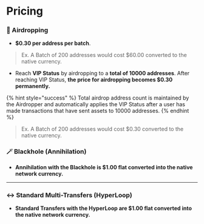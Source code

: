 # Pricing

### :balloon: Airdropping

* **$0.30 per address per batch**.&#x20;

> Ex. A Batch of 200 addresses would cost $60.00 converted to the native currency.&#x20;

* Reach **VIP Status** by airdropping to a **total of 10000 addresses**. After reaching VIP Status, **the price for airdropping becomes $0.30 permanently.**

{% hint style="success" %}
Total airdrop address count is maintained by the Airdropper and automatically applies the VIP Status after a user has made transactions that have sent assets to 10000 addresses.
{% endhint %}

> Ex. A Batch of 200 addresses would cost $0.30 converted to the native currency.&#x20;



### 🪄  Blackhole (Annihilation)

* **Annihilation with the Blackhole is $1.00 flat converted into the native network currency.**

****

### ↔️ Standard Multi-Transfers **(HyperLoop)**

* **Standard Transfers with the HyperLoop are $1.00 flat converted into the native network currency.**
